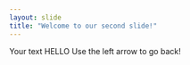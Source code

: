 ```yaml
---
layout: slide
title: "Welcome to our second slide!"
---
```

Your text HELLO
Use the left arrow to go back!
